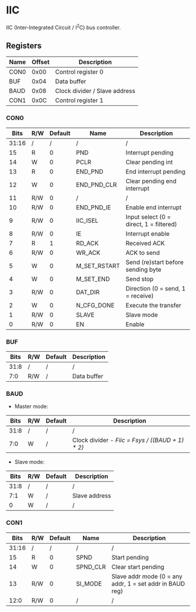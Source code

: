 # IIC

IIC (Inter-Integrated Circuit / I<sup>2</sup>C) bus controller.

## Registers

| Name     | Offset | Description                   |
|----------|--------|-------------------------------|
| CON0     | 0x00   | Control register 0            |
| BUF      | 0x04   | Data buffer                   |
| BAUD     | 0x08   | Clock divider / Slave address |
| CON1     | 0x0C   | Control register 1            |

### CON0

| Bits  | R/W | Default | Name         | Description                           |
|-------|-----|---------|--------------|---------------------------------------|
| 31:16 | /   | /       | /            | /                                     |
| 15    | R   | 0       | PND          | Interrupt pending                     |
| 14    | W   | 0       | PCLR         | Clear pending int                     |
| 13    | R   | 0       | END_PND      | End interrupt pending                 |
| 12    | W   | 0       | END_PND_CLR  | Clear pending end interrupt           |
| 11    | R/W | 0       | /            | /                                     |
| 10    | R/W | 0       | END_PND_IE   | Enable end interrupt                  |
| 9     | R/W | 0       | IIC_ISEL     | Input select (0 = direct, 1 = filtered) |
| 8     | R/W | 0       | IE           | Interrupt enable                      |
| 7     | R   | 1       | RD_ACK       | Received ACK                          |
| 6     | R/W | 0       | WR_ACK       | ACK to send                           |
| 5     | W   | 0       | M_SET_RSTART | Send (re)start before sending byte    |
| 4     | W   | 0       | M_SET_END    | Send stop                             |
| 3     | R/W | 0       | DAT_DIR      | Direction (0 = send, 1 = receive)     |
| 2     | W   | 0       | N_CFG_DONE   | Execute the transfer                  |
| 1     | R/W | 0       | SLAVE        | Slave mode                            |
| 0     | R/W | 0       | EN           | Enable                                |

### BUF

| Bits  | R/W | Default | Description                                          |
|-------|-----|---------|------------------------------------------------------|
| 31:8  | /   | /       | /                                                    |
| 7:0   | R/W | /       | Data buffer                                          |

### BAUD

- Master mode:

| Bits  | R/W | Default | Description                                          |
|-------|-----|---------|------------------------------------------------------|
| 31:8  | /   | /       | /                                                    |
| 7:0   | W   | /       | Clock divider - _Fiic = Fsys / ((BAUD + 1) * 2)_     |

- Slave mode:

| Bits  | R/W | Default | Description                                          |
|-------|-----|---------|------------------------------------------------------|
| 31:8  | /   | /       | /                                                    |
| 7:1   | W   | /       | Slave address                                        |
| 0     | W   | /       | /                                                    |

### CON1

| Bits  | R/W | Default | Name     | Description                               |
|-------|-----|---------|----------|-------------------------------------------|
| 31:16 | /   | /       | /        | /                                         |
| 15    | R   | 0       | SPND     | Start pending                             |
| 14    | W   | 0       | SPND_CLR | Clear start pending                       |
| 13    | R/W | 0       | SI_MODE  | Slave addr mode (0 = any addr, 1 = set addr in BAUD reg) |
| 12:0  | R/W | 0       | /        | /                                         |
